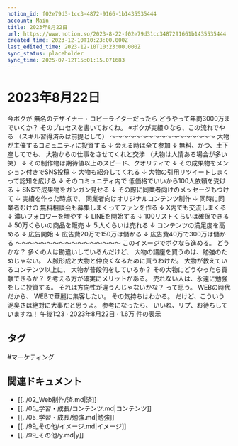 ```yaml
---
notion_id: f02e79d3-1cc3-4872-9166-1b1435535444
account: Main
title: 2023年8月22日
url: https://www.notion.so/2023-8-22-f02e79d31cc3487291661b1435535444
created_time: 2023-12-10T10:23:00.000Z
last_edited_time: 2023-12-10T10:23:00.000Z
sync_status: placeholder
sync_time: 2025-07-12T15:01:15.071683
---
```

# 2023年8月22日

今ボクが
無名のデザイナー・コピーライターだったら
どうやって年商3000万までいくか？
そのプロセスを書いておくね。
※ボクが実績０なら、この流れでやる
（スキル習得済みは前提として）
〜〜〜〜〜〜〜〜〜〜〜〜〜〜〜〜〜
大物が主催するコミュニティに投資する
↓
会える時は全て参加
↓
無料、かつ、土下座してでも、
大物からの仕事をさせてくれと交渉
（大物は人情ある場合が多い笑）
↓
その制作物は期待値以上のスピード、クオリティで
↓
その成果物をメンション付きでSNS投稿
↓
大物も紹介してくれる
↓
大物の引用リツイートしまくって認知を広げる
↓
そのコミュニティ内で
低価格でいいから100人依頼を受ける
↓
SNSで成果物をガンガン見せる
↓
その際に同業者向けのメッセージもつけて
↓
実績を作った時点で、
同業者向けオリジナルコンテンツ制作
↓
同時に同業者むけの
無料相談会も募集しまくってファンを作る
↓
X内でも交流しまくる
↓
濃いフォロワーを増やす
↓
LINEを開始する
↓
100リストくらいは確保できる
↓
50万くらいの商品を販売
↓
５人くらいは売れる
↓
コンテンツの満足度を高める
↓
広告開始
↓
広告費20万で150万は儲かる
↓
広告費40万で300万は儲かる
〜〜〜〜〜〜〜〜〜〜〜〜〜〜〜〜〜
このイメージでボクなら進める。
どうかな？
多くの人は勘違いしているんだけど、
大物の講座を買うのは、勉強のためじゃない。
人脈形成と大物と仲良くなるために買うわけだ。
大物が教えているコンテンツ以上に、
大物が普段何をしているか？
その大物にどうやったら貢献できるか？
を考える方が確実にメリットがある。
売れない人は、永遠に勉強をしに投資する。
それは方向性が違うんじゃないかな？
って思う。
WEBの時代だから、
WEBで華麗に集客したい。
その気持ちはわかる。
だけど、こういう泥臭さは絶対に大事だと思うよ。
参考になったら、
いいね、リプ、お待ちしていますね！
午後1:23 · 2023年8月22日
·
1.6万
件の表示

## タグ

#マーケティング 

## 関連ドキュメント

- [[../02_Web制作/済.md|済]]
- [[../05_学習・成長/コンテンツ.md|コンテンツ]]
- [[../05_学習・成長/勉強.md|勉強]]
- [[../99_その他/イメージ.md|イメージ]]
- [[../99_その他/y.md|y]]
